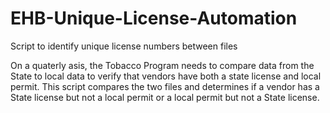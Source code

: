 # EHB-Unique-License-Automation
Script to identify unique license numbers between files

On a quaterly asis, the Tobacco Program needs to compare data from the State to local data to verify that vendors have both a state license and local permit. This script compares the two files and determines if a vendor has a State license but not a local permit or a local permit but not a State license. 
